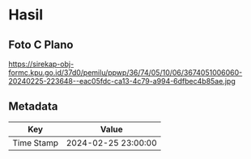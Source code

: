 # Hasil

## Foto C Plano

https://sirekap-obj-formc.kpu.go.id/37d0/pemilu/ppwp/36/74/05/10/06/3674051006060-20240225-223648--eac05fdc-ca13-4c79-a994-6dfbec4b85ae.jpg


## Metadata

| Key        | Value               |
| ---------- | ------------------- |
| Time Stamp | 2024-02-25 23:00:00 |



